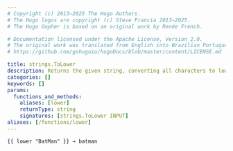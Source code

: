```yaml
---
# Copyright (c) 2013–2025 The Hugo Authors.
# The Hugo logos are copyright (c) Steve Francia 2013–2025.
# The Hugo Gopher is based on an original work by Renée French.

# Documentation licensed under the Apache License, Version 2.0.
# The original work was translated from English into Brazilian Portuguese.
# https://github.com/gohugoio/hugoDocs/blob/master/content/LICENSE.md

title: strings.ToLower
description: Returns the given string, converting all characters to lowercase.
categories: []
keywords: []
params:
  functions_and_methods:
    aliases: [lower]
    returnType: string
    signatures: [strings.ToLower INPUT]
aliases: [/functions/lower]
---
```


```go-html-template
{{ lower "BatMan" }} → batman
```
